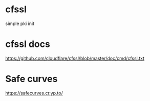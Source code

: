 # cfssl
simple pki init

# cfssl docs
https://github.com/cloudflare/cfssl/blob/master/doc/cmd/cfssl.txt

# Safe curves
https://safecurves.cr.yp.to/

